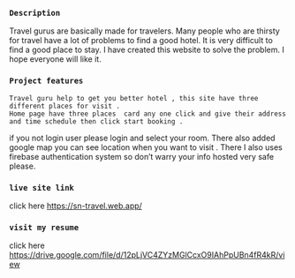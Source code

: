 ### `Description`
Travel gurus are basically made for travelers. Many people who are thirsty for travel have a lot of problems to find a good hotel. It is very difficult to find a good place to stay. I have created this website to solve the problem. I hope everyone will like it.
### `Project features `
	Travel guru help to get you better hotel , this site have three different places for visit .
	Home page have three places  card any one click and give their address and time schedule then click start booking .
if you not login user please login and select your room.
	There also added google map you can see location when you want to visit .
	There I also uses firebase authentication system so don’t warry your info hosted very safe please. 

### `live site link `
click here  https://sn-travel.web.app/
### `visit my resume `
click here https://drive.google.com/file/d/12pLjVC4ZYzMGlCcxO9IAhPpUBn4fR4kR/view

